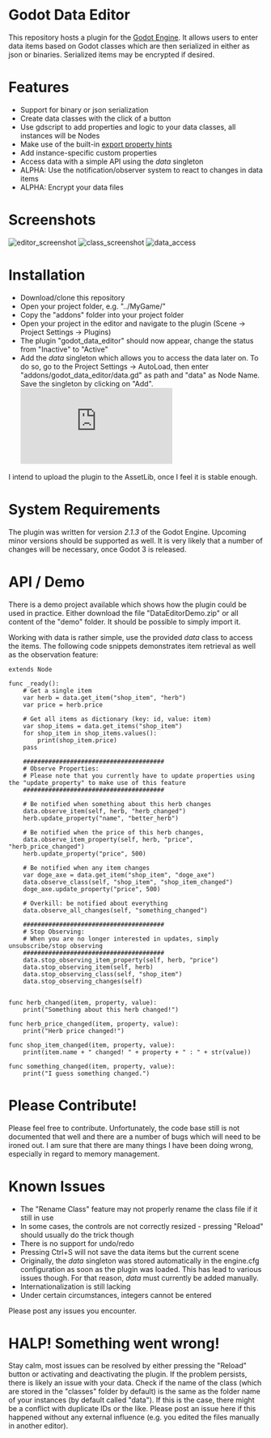 # Godot Data Editor
This repository hosts a plugin for the [Godot Engine]. It allows users to enter data items based on Godot classes which are then serialized in either as json or binaries. Serialized items may be encrypted if desired.

# Features
* Support for binary or json serialization
* Create data classes with the click of a button
* Use gdscript to add properties and logic to your data classes, all instances will be Nodes
* Make use of the built-in [export property hints]
* Add instance-specific custom properties 
* Access data with a simple API using the _data_ singleton
* ALPHA: Use the notification/observer system to react to changes in data items 
* ALPHA: Encrypt your data files

# Screenshots
![editor_screenshot]
![class_screenshot]
![data_access]

# Installation
* Download/clone this repository
* Open your project folder, e.g. "../MyGame/"
* Copy the "addons" folder into your project folder
* Open your project in the editor and navigate to the plugin (Scene -> Project Settings -> Plugins)
* The plugin "godot_data_editor" should now appear, change the status from "Inactive" to "Active"
* Add the _data_ singleton which allows you to access the data later on. To do so, go to the Project Settings -> AutoLoad, then enter "addons/godot_data_editor/data.gd" as path and "data" as Node Name. Save the singleton by clicking on "Add".
![singleton]

I intend to upload the plugin to the AssetLib, once I feel it is stable enough.

# System Requirements
The plugin was written for version *2.1.3* of the Godot Engine. Upcoming minor versions should be supported as well.
It is very likely that a number of changes will be necessary, once Godot 3 is released. 

# API / Demo
There is a demo project available which shows how the plugin could be used in practice. Either download the file "DataEditorDemo.zip" or all content of the "demo" folder. It should be possible to simply import it.

Working with data is rather simple, use the provided _data_ class to access the items. The following code snippets demonstrates item retrieval as well as the observation feature:
```gdscript
extends Node

func _ready():
	# Get a single item
	var herb = data.get_item("shop_item", "herb")
	var price = herb.price
	
	# Get all items as dictionary (key: id, value: item)
	var shop_items = data.get_items("shop_item")
	for shop_item in shop_items.values():
		print(shop_item.price)
	pass
	
	#######################################
	# Observe Properties:
	# Please note that you currently have to update properties using the "update_property" to make use of this feature
	#######################################

	# Be notified when something about this herb changes
	data.observe_item(self, herb, "herb_changed")
	herb.update_property("name", "better_herb")
	
	# Be notified when the price of this herb changes, 
	data.observe_item_property(self, herb, "price", "herb_price_changed")
	herb.update_property("price", 500)	

	# Be notified when any item changes
	var doge_axe = data.get_item("shop_item", "doge_axe")
	data.observe_class(self, "shop_item", "shop_item_changed")
	doge_axe.update_property("price", 500)	
		
	# Overkill: be notified about everything
	data.observe_all_changes(self, "something_changed")

	#######################################
	# Stop Observing:
	# When you are no longer interested in updates, simply unsubscribe/stop observing
	#######################################
	data.stop_observing_item_property(self, herb, "price")
	data.stop_observing_item(self, herb)
	data.stop_observing_class(self, "shop_item")
	data.stop_observing_changes(self)

		
func herb_changed(item, property, value):
	print("Something about this herb changed!")
	
func herb_price_changed(item, property, value):
	print("Herb price changed!")
	
func shop_item_changed(item, property, value):
	print(item.name + " changed! " + property + " : " + str(value))

func something_changed(item, property, value):
	print("I guess something changed.")
```

# Please Contribute!
Please feel free to contribute. Unfortunately, the code base still is not documented that well and there are a number of bugs which will need to be ironed out. I am sure that there are many things I have been doing wrong, especially in regard to memory management.

# Known Issues
* The "Rename Class" feature may not properly rename the class file if it still in use
* In some cases, the controls are not correctly resized - pressing "Reload" should usually do the trick though
* There is no support for undo/redo
* Pressing Ctrl+S will not save the data items but the current scene
* Originally, the _data_ singleton was stored automatically in the engine.cfg configuration as soon as the plugin was loaded. This has lead to various issues though. For that reason, _data_ must currently be added manually. 
* Internationalization is still lacking
* Under certain circumstances, integers cannot be entered

Please post any issues you encounter.

# HALP! Something went wrong!
Stay calm, most issues can be resolved by either pressing the "Reload" button or activating and deactivating the plugin. If the problem persists, there is likely an issue with your data. Check if the name of the class (which are stored in the "classes" folder by default) is the same as the folder name of your instances (by default called "data"). If this is the case, there might be a conflict with duplicate IDs or the like. Please post an issue here if this happened without any external influence (e.g. you edited the files manually in another editor).



[Godot Engine]: <https://github.com/godotengine/godot>
[singleton]: <http://docs.godotengine.org/en/stable/learning/step_by_step/singletons_autoload.html>
[export property hints]: <http://docs.godotengine.org/en/latest/learning/scripting/gdscript/gdscript_basics.html#exports>
[editor_screenshot]: https://github.com/Stoeoeoe/godot_data_editor/blob/master/screenshots/editor.png "The Godot Data Editor"
[class_screenshot]: https://github.com/Stoeoeoe/godot_data_editor/blob/master/screenshots/class.png "Example Class"
[data_access]: https://github.com/Stoeoeoe/godot_data_editor/blob/master/screenshots/data_access.png "Example Data Access"
[singleton]: https://github.com/Stoeoeoe/godot_data_editor/blob/master/screenshots/singleton.png "Data Singleton"